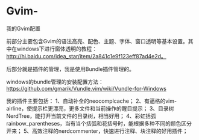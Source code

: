Gvim-
=====

我的Gvim配置

前部分主要包含Gvim的语法高亮、配色、主题、字体、窗口透明等基本设置。其中在windows下进行窗体透明的教程：http://hi.baidu.com/idea_star/item/2a841c1e9f123eff87ad4e2d。

后部分就是插件的管理，我是使用Bundle插件管理的。

windows的bundle管理的安装配置方法：https://github.com/gmarik/Vundle.vim/wiki/Vundle-for-Windows

我的插件主要包括：
1、自动补全的neocomplcache；
2、有逼格的vim-airline，使提示栏更漂亮，更多文件和当前操作的醒目提示；
3、目录树NerdTree，能打开当前文件的目录树，相当好用；
4、彩虹括弧rainbow_parentheses，当有当个括弧和花括号时，能根据多种不同的颜色区分开来；
5、高效注释的nerdcommenter，快速进行注释、块注释的好用插件；
